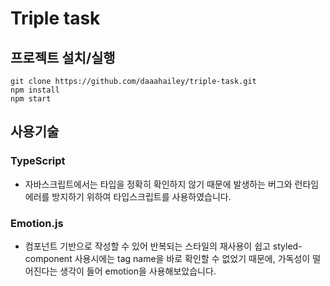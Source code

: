 # Triple task
## 프로젝트 설치/실행
```
git clone https://github.com/daaahailey/triple-task.git
npm install
npm start
```
## 사용기술
### TypeScript
- 자바스크립트에서는 타입을 정확히 확인하지 않기 때문에 발생하는 버그와 런타임에러를 방지하기 위하여 타입스크립트를 사용하였습니다.
### Emotion.js
- 컴포넌트 기반으로 작성할 수 있어 반복되는 스타일의 재사용이 쉽고 styled-component 사용시에는 tag name을 바로 확인할 수 없었기 때문에, 가독성이 떨어진다는 생각이 들어 emotion을 사용해보았습니다.
